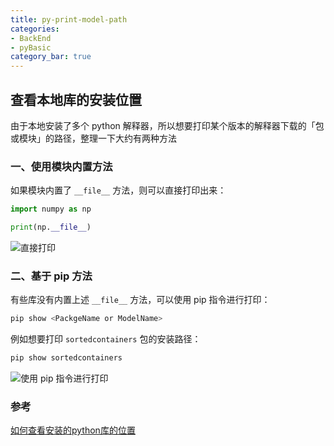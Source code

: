 ```yaml
---
title: py-print-model-path
categories:
- BackEnd
- pyBasic
category_bar: true
---
```


## 查看本地库的安装位置

由于本地安装了多个 python 解释器，所以想要打印某个版本的解释器下载的「包或模块」的路径，整理一下大约有两种方法

### 一、使用模块内置方法

如果模块内置了 `__file__` 方法，则可以直接打印出来：

```python
import numpy as np

print(np.__file__)
```

![直接打印](https://dwj-oss.oss-cn-nanjing.aliyuncs.com/images/202406052305698.png)

### 二、基于 pip 方法

有些库没有内置上述 `__file__` 方法，可以使用 pip 指令进行打印：

```bash
pip show <PackgeName or ModelName>
```

例如想要打印 `sortedcontainers` 包的安装路径：

```bash
pip show sortedcontainers
```

![使用 pip 指令进行打印](https://dwj-oss.oss-cn-nanjing.aliyuncs.com/images/202406052310960.png)

### 参考

[如何查看安装的python库的位置](https://blog.csdn.net/C_chuxin/article/details/82960824)